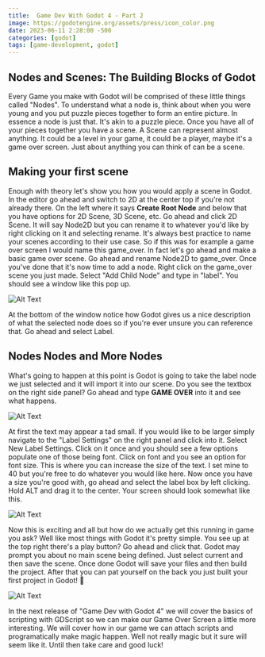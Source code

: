 ```yaml
---
title:  Game Dev With Godot 4 - Part 2
image: https://godotengine.org/assets/press/icon_color.png
date: 2023-06-11 2:28:00 -500 
categories: [godot]
tags: [game-development, godot]
---
```


## Nodes and Scenes: The Building Blocks of Godot
Every Game you make with Godot will be comprised of these little things called "Nodes". To understand what a node is, think about when you were young and you put puzzle pieces together to form an entire picture. In essence a node is just that. It's akin to a puzzle piece. Once you have all of your pieces together you have a scene. A Scene can represent almost anything. It could be a level in your game, it could be a player, maybe it's a game over screen. Just about anything you can think of can be a scene. 

## Making your first scene
Enough with theory let's show you how you would apply a scene in Godot. In the editor go ahead and switch to 2D at the center top if you're not already there. On the left where it says **Create Root Node** and below that you have options for 2D Scene, 3D Scene, etc. Go ahead and click 2D Scene. It will say Node2D but you can rename it to whatever you'd like by right clicking on it and selecting rename. It's always best practice to name your scenes according to their use case. So if this was for example a game over screen I would name this game_over. In fact let's go ahead and make a basic game over scene. Go ahead and rename Node2D to game_over. Once you've done that it's now time to add a node. Right click on the game_over scene you just made. Select "Add Child Node" and type in "label". You should see a window like this pop up. 

![Alt Text](https://images2.imgbox.com/97/31/lbAXoOdy_o.png)

At the bottom of the window notice how Godot gives us a nice description of what the selected node does so if you're ever unsure you can reference that. Go ahead and select Label. 

## Nodes Nodes and More Nodes
What's going to happen at this point is Godot is going to take the label node we just selected and it will import it into our scene. Do you see the textbox on the right side panel? Go ahead and type **GAME OVER** into it and see what happens. 

![Alt Text](https://images2.imgbox.com/6f/07/Jzqgn4k3_o.png)

At first the text may appear a tad small. If you would like to be larger simply navigate to the "Label Settings" on the right panel and click into it. Select New Label Settings. Click on it once and you should see a few options populate one of those being font. Click on font and you see an option for font size. This is where you can increase the size of the text. I set mine to 40 but you're free to do whatever you would like here. Now once you have a size you're good with, go ahead and select the label box by left clicking. Hold ALT and drag it to the center. Your screen should look somewhat like this. 

![Alt Text](https://images2.imgbox.com/1e/92/KF7t9Lj7_o.png)

Now this is exciting and all but how do we actually get this running in game you ask? Well like most things with Godot it's pretty simple. You see up at the top right there's a play button? Go ahead and click that. Godot may prompt you about no main scene being defined. Just select current and then save the scene. Once done Godot will save your files and then build the project. After that you can pat yourself on the back you just built your first project in Godot! 🎉

![Alt Text](https://images2.imgbox.com/29/43/ZM1G34KU_o.png)

In the next release of "Game Dev with Godot 4" we will cover the basics of scripting with GDScript so we can make our Game Over Screen a little more interesting. We will cover how in our game we can attach scripts and programatically make magic happen. Well not really magic but it sure will seem like it. Until then take care and good luck!
